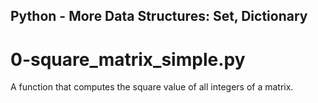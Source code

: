 ## Python - More Data Structures: Set, Dictionary
# 0-square_matrix_simple.py
A function that computes the square value of all integers of a matrix.
